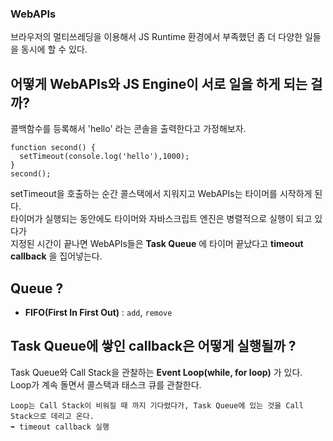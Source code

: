 ### WebAPIs 
브라우저의 멀티쓰레딩을 이용해서 JS Runtime 환경에서 부족했던 좀 더 다양한 일들을 동시에 할 수 있다. 

## 어떻게 WebAPIs와 JS Engine이 서로 일을 하게 되는 걸까?  

콜백함수를 등록해서 'hello' 라는 콘솔을 출력한다고 가정해보자. 
```
function second() {
  setTimeout(console.log('hello'),1000);
}
second();
```
setTimeout을 호출하는 순간 콜스택에서 지워지고 WebAPIs는 타이머를 시작하게 된다.  
타이머가 실행되는 동안에도 타이머와 자바스크립트 엔진은 병렬적으로 실행이 되고 있다가  
지정된 시간이 끝나면 WebAPIs들은 __Task Queue__ 에 타이머 끝났다고 __timeout callback__ 을 집어넣는다.  

## Queue ?
- __FIFO(First In First Out)__ : `add`, `remove` 

## Task Queue에 쌓인 callback은 어떻게 실행될까 ?

Task Queue와 Call Stack을 관찰하는 __Event Loop(while, for loop)__ 가 있다.  
Loop가 계속 돌면서 콜스택과 태스크 큐를 관찰한다.  
```
Loop는 Call Stack이 비워질 때 까지 기다렸다가, Task Queue에 있는 것을 Call Stack으로 데리고 온다.  
➡️ timeout callback 실행
```

